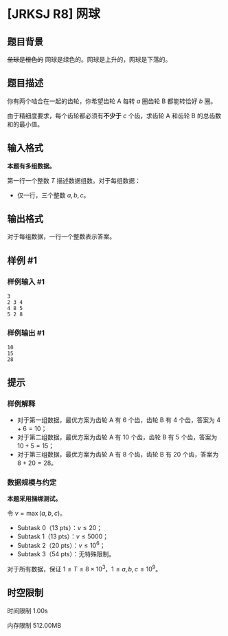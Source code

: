 # [JRKSJ R8] 网球

## 题目背景

~~垒球是橙色的~~ 网球是绿色的。网球是上升的，网球是下落的。

## 题目描述

你有两个啮合在一起的齿轮，你希望齿轮 A 每转 $a$ 圈齿轮 B 都能转恰好 $b$ 圈。

由于精细度要求，每个齿轮都必须有**不少于** $c$ 个齿，求齿轮 A 和齿轮 B 的总齿数和的最小值。

## 输入格式

**本题有多组数据。**

第一行一个整数 $T$ 描述数据组数。对于每组数据：

- 仅一行，三个整数 $a, b, c$。

## 输出格式

对于每组数据，一行一个整数表示答案。

## 样例 #1

### 样例输入 #1

```
3
2 3 4
4 8 5
5 2 8
```

### 样例输出 #1

```
10
15
28
```

## 提示

### 样例解释

- 对于第一组数据，最优方案为齿轮 A 有 $6$ 个齿，齿轮 B 有 $4$ 个齿，答案为 $4 + 6 = 10$；
- 对于第二组数据，最优方案为齿轮 A 有 $10$ 个齿，齿轮 B 有 $5$ 个齿，答案为 $10 + 5 = 15$；
- 对于第三组数据，最优方案为齿轮 A 有 $8$ 个齿，齿轮 B 有 $20$ 个齿，答案为 $8 + 20 = 28$。

### 数据规模与约定

**本题采用捆绑测试。**

令 $v = \max(a, b, c)$。

- Subtask 0（13 pts）：$v \leq 20$；
- Subtask 1（13 pts）：$v \leq 5000$；
- Subtask 2（20 pts）：$v \leq 10^6$；
- Subtask 3（54 pts）：无特殊限制。

对于所有数据，保证 $1 \leq T \leq 8\times 10^3$，$1 \leq a, b, c \leq 10^9$。

## 时空限制



时间限制
1.00s

内存限制
512.00MB